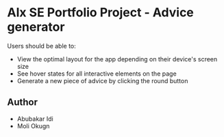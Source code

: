 # Alx SE Portfolio Project - Advice generator

Users should be able to:

- View the optimal layout for the app depending on their device's screen size
- See hover states for all interactive elements on the page
- Generate a new piece of advice by clicking the round button


## Author

- Abubakar Idi
- Moli Okugn
